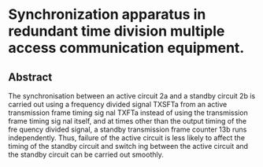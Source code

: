 # Synchronization apparatus in redundant time division multiple access communication equipment.

## Abstract
The synchronisation between an active circuit 2a and a standby circuit 2b is carried out using a frequency divided signal TXSFTa from an active transmission frame timing sig nal TXFTa instead of using the transmission frame timing sig nal itself, and at times other than the output timing of the fre quency divided signal, a standby transmission frame counter 13b runs independently. Thus, failure of the active circuit is less likely to affect the timing of the standby circuit and switch ing between the active circuit and the standby circuit can be carried out smoothly.
